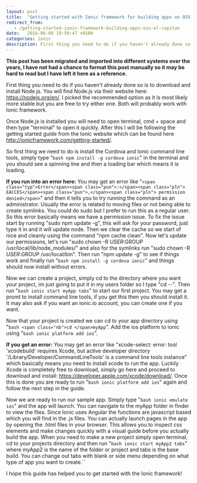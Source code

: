 ```yaml
---
layout: post
title:  "Getting started with Ionic framework for building apps on OSX El Capitan"
redirect_from:
   - /getting-started-ionic-framework-building-apps-osx-el-capitan
date:   2016-06-09 19:50:47 +0100
categories: ionic
description: First thing you need to do if you haven't already done so is to download and install Node.js. You will find Node.js via their website
---
```


**This post has been migrated and imported into different systems over the years, I have not had a chance to format this post manually so it may be hard to read but I have left it here as a reference.**

First thing you need to do if you haven't already done so is to download and install Node.js. You will find Node.js via their website here: <https://nodejs.org/en/>. I picked the recommended option as it is most likely more stable but you are free to try either one. Both will probably work with Ionic framework.  
  
 Once Node.js is installed you will need to open terminal, cmd + space and then type "terminal" to open it quickly. After this I will be following the getting started guide from the Ionic website which can be found here <http://ionicframework.com/getting-started/>.  
  
 So first thing we need to do is install the Cordova and Ionic command line tools, simply type "`bash npm install -g cordova ionic`" in the terminal and you should see a spinning line and then a loading bar which means it is loading.  
  
**If you run into an error here:** You may get an error like "`<span class="typ">Error</span><span class="pun">:</span><span class="pln"> EACCES</span><span class="pun">,</span><span class="pln"> permission denied</span>`" and then it tells you to try running the command as an administrator. Usually the error is related to moving files or not being able to create symlinks. You could do sudo but I prefer to run this as a regular user. So this error basically means we have a permission issue. To fix the issue start by running "sudo npm update -g", this will ask for your password, just type it in and it will update node. Then we clear the cache so we start of nice and cleanly using the command "npm cache clean". Now let's update our permissions, let's run "sudo chown -R $USER:$GROUP /usr/local/lib/node\_modules/" and also for the symlinks run "sudo chown -R $USER:$GROUP /usr/local/bin". Then run "npm update -g" to see if things work and finally run "`bash npm install -g cordova ionic`" and things should now install without errors.  
  
 Now we can create a project, simply cd to the directory where you want your project, im just going to put it in my users folder so I type "cd --". Then run "`bash ionic start myApp tabs`" to start our first project. You may get a promt to install command line tools, if you get this then you should install it. It may also ask if you want an ionic.io account, you can create one if you want.  
  
 Now that your project is created we can cd to your app directory using "`bash <span class="nb">cd </span>myApp`". Add the ios platform to ionic using "`bash ionic platform add ios`".  
  
**If you get an error:** You may get an error like "xcode-select: error: tool 'xcodebuild' requires Xcode, but active developer directory '/Library/Developer/CommandLineTools' is a command line tools instance" which basically means you need to install xcode to run the app. Luckily Xcode is completely free to download, simply go here and proceed to download and install: <https://developer.apple.com/xcode/download/>. Once this is done you are ready to run "`bash ionic platform add ios`" again and follow the next step in the guide.  
  
 Now we are ready to run our sample app. Simply type "`bash ionic emulate ios`" and the app will launch. You can navigate to the myApp folder in finder to view the files. Since Ionic uses Angular the functions are javascript based which you will find in the .js files. You can actually launch pages in the app by opening the .html files in your browser. This allows you to inspect css elements and make changes quickly with a visual guide before you actually build the app. When you need to make a new project simply open terminal, cd to your projects directory and then run "`bash ionic start myApp2 tabs`" where myApp2 is the name of the folder or project and tabs is the base build. You can change out tabs with blank or side menu depending on what type of app you want to create.``  
  
 I hope this guide has helped you to get started with the Ionic framework!